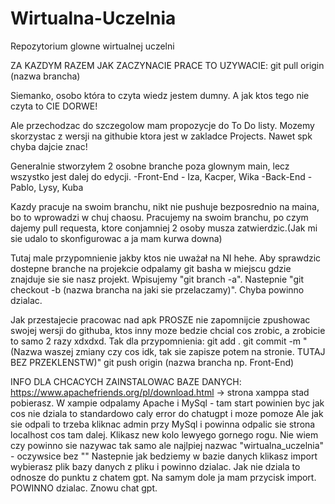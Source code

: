# Wirtualna-Uczelnia
Repozytorium glowne wirtualnej uczelni

ZA KAZDYM RAZEM JAK ZACZYNACIE PRACE TO UZYWACIE: git pull origin (nazwa brancha)

Siemanko, osobo która to czyta wiedz jestem dumny.
A jak ktos tego nie czyta to CIE DORWE!

Ale przechodzac do szczegolow mam propozycje do To Do listy. Mozemy skorzystac z wersji na githubie ktora
jest w zakladce Projects. Nawet spk chyba dajcie znac!

Generalnie stworzyłem 2 osobne branche poza glownym main, lecz wszystko jest dalej do edycji. 
-Front-End - Iza, Kacper, Wika
-Back-End - Pablo, Lysy, Kuba

Kazdy pracuje na swoim branchu, nikt nie pushuje bezposrednio na maina, bo to wprowadzi w chuj chaosu.
Pracujemy na swoim branchu, po czym dajemy pull requesta, ktore conjamniej 2 osoby musza zatwierdzic.(Jak mi sie udalo to 
skonfigurowac a ja mam kurwa downa)

Tutaj male przypomnienie jakby ktos nie uważał na NI hehe. 
Aby sprawdzic dostepne branche na projekcie odpalamy git basha w miejscu gdzie znajduje sie sie nasz projekt.
Wpisujemy "git branch -a". Nastepnie "git checkout -b (nazwa brancha na jaki sie przelaczamy)". Chyba powinno dzialac.

Jak przestajecie pracowac nad apk PROSZE nie zapomnijcie zpushowac swojej wersji do githuba, ktos inny moze bedzie chcial
cos zrobic, a zrobicie to samo 2 razy xdxdxd. Tak dla przypomnienia:
git add .
git commit -m "(Nazwa waszej zmiany czy cos idk, tak sie zapisze potem na stronie. TUTAJ BEZ PRZEKLENSTW)"
git push origin (nazwa brancha np. Front-End)

INFO DLA CHCACYCH ZAINSTALOWAC BAZE DANYCH:
https://www.apachefriends.org/pl/download.html -> strona xamppa stad pobierasz.
W xampie odpalamy Apache i MySql - tam start powinien byc jak cos nie dziala to standardowo caly error do chatugpt i moze pomoze
Ale jak sie odpali to trzeba kliknac admin przy MySql i powinna odpalic sie strona localhost cos tam dalej.
Klikasz new kolo lewyego gornego rogu. Nie wiem czy powinno sie nazywac tak samo ale najlpiej nazwac "wirtualna_uczelnia" - oczywsice bez ""
Nastepnie jak bedziemy w bazie danych klikasz import wybierasz plik bazy danych z pliku i powinno dzialac. Jak nie dziala to odnosze do punktu z chatem gpt.
Na samym dole ja mam przycisk import. POWINNO dzialac. Znowu chat gpt.